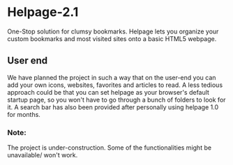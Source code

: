 # Helpage-2.1
One-Stop solution for clumsy bookmarks. Helpage lets you organize your custom bookmarks and most visited sites onto a basic HTML5 webpage.

## User end
We have planned the project in such a way that on the user-end you can add your own icons, websites, favorites and articles to read.
A less tedious approach could be that you can set helpage as your browser's default startup page, so you won't have to go through a bunch of folders to look for it.
A search bar has also been provided after personally using helpage 1.0 for months.

### Note:
The project is under-construction. Some of the functionalities might be unavailable/ won't work.
